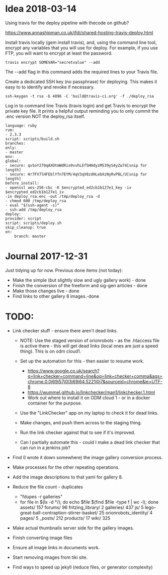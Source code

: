 
# Idea 2018-03-14

Using travis for the deploy pipeline with thecode on github?

https://www.annashipman.co.uk/jfdi/shared-hosting-travis-deploy.html




Install travis locally (gem install travis), and, using the command line tool, encrypt any variables that you will use for deploy. For example, if you use FTP, you will want to encrypt at least the password.

    travis encrypt SOMEVAR="secretvalue" --add

The --add flag in this command adds the required lines to your Travis file.

Create a dedicated SSH key (no passphrase) for deploying. This makes it easy to to identify and revoke if necessary.

    ssh-keygen -t rsa -b 4096 -C 'build@travis-ci.org' -f ./deploy_rsa



Log in to command line Travis (travis login) and get Travis to encrypt the private key file. It prints a helpful output reminding you to only commit the .enc version NOT the deploy_rsa itself.

    language: ruby
    rvm:
    - 2.3.3
    script: scripts/build.sh
    branches:
    only:
    - master
    env:
    global:
    - secure: qvSoY270qAXOtmWdRio9vvhLEf5HHdyzMS39yS4yZw74[snip for length]
    - secure: Hr7FV7lHFEblYfn7EYM/4qV3qV8zdHLebXzNyRvP8L/U[snip for length]
    before_install:
    - openssl aes-256-cbc -K $encrypted_ed2cb1b127e1_key -iv $encrypted_ed2cb1b127e1_iv
    -in deploy_rsa.enc -out /tmp/deploy_rsa -d
    - chmod 600 /tmp/deploy_rsa
    - eval "$(ssh-agent -s)"
    - ssh-add /tmp/deploy_rsa
    deploy:
    provider: script
    script: scripts/deploy.sh
    skip_cleanup: true
    on:
        branch: master


# Journal 2017-12-31

Just tidying up for now.
Previous done items (not today):
* Make the simple (but slightly slow and ugly gallery work) - done
* Finish the conversion of the freeform and sig-gen articles - done
* Make those changes live - done
* Find links to other gallery 8 images.-done

# TODO:

* Link checker stuff - ensure there aren't dead links.
    * NOTE: Use the staged version of orionrobots - as the .htaccess file is active there - this will get dead links (local ones are just a speed thing). This is on odm cloud1. 
    * Set up the automation for this - then easier to resume work.
        * https://www.google.co.uk/search?q=link+checker+command+line&oq=link+checker+comma&aqs=chrome.0.0j69i57j0l3j69i64.5221j0j7&sourceid=chrome&ie=UTF-8
        * https://wummel.github.io/linkchecker/man1/linkchecker.1.html
        * Work out where to install it on ODM cloud 1 - or in a docker container for the purpose.
        
    * Use the "LinkChecker" app on my laptop to check it for dead links.
    * Make changes, and push them across to the staging thing.
    * Run the link checker against that to see if it's improved.
    * Can I partially automate this - could I make a dead link checker that can run in a jenkins job?
* Find (I wrote it down somewhere) the image gallery conversion process.
* Make processes for the other repeating operations.
* Add the image descriptions to that yaml for gallery 8.

* Reduce the file count - duplicates
    * "fdupes -r galleries"
    * for file in $(ls -d */); do echo $file $(find $file -type f | wc -l); done
        assets/ 157
        forums/ 96
        fritzing_library/ 2
        galleries/ 437
        js/ 5
        lego-great-ball-contraption-stirrer-basket/ 25
        orionrobots_identity/ 4
        pages/ 5
        _posts/ 212
        products/ 17
        wiki/ 325

* Make actual thumbnails server side for the gallery images.
* Finish converting image files
* Ensure all image links in documents work.
* Start removing images from tiki site.
* Find ways to speed up jekyll (reduce files, or generator complexity)